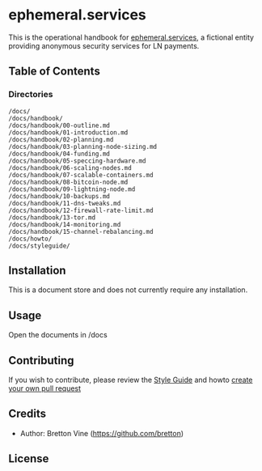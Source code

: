 # ephemeral.services
This is the operational handbook for [ephemeral.services](https://ephemeral.services/), a fictional entity providing anonymous security services for LN payments.

## Table of Contents

### Directories

```
/docs/
/docs/handbook/
/docs/handbook/00-outline.md
/docs/handbook/01-introduction.md
/docs/handbook/02-planning.md
/docs/handbook/03-planning-node-sizing.md
/docs/handbook/04-funding.md
/docs/handbook/05-speccing-hardware.md
/docs/handbook/06-scaling-nodes.md
/docs/handbook/07-scalable-containers.md
/docs/handbook/08-bitcoin-node.md
/docs/handbook/09-lightning-node.md
/docs/handbook/10-backups.md
/docs/handbook/11-dns-tweaks.md
/docs/handbook/12-firewall-rate-limit.md
/docs/handbook/13-tor.md
/docs/handbook/14-monitoring.md
/docs/handbook/15-channel-rebalancing.md
/docs/howto/
/docs/styleguide/
```

## Installation

This is a document store and does not currently require any installation.

## Usage

Open the documents in /docs

## Contributing

If you wish to contribute, please review the [Style Guide](docs/styleguide/00-styleguide.md) and howto [create your own pull request](docs/howto/00-forking-submit-pr.md)

## Credits

* Author: Bretton Vine (https://github.com/bretton)

## License
